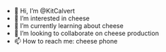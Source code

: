 - 👋 Hi, I’m @KitCalvert
- 👀 I’m interested in cheese
- 🌱 I’m currently learning about cheese
- 💞️ I’m looking to collaborate on cheese production
- 📫 How to reach me: cheese phone
